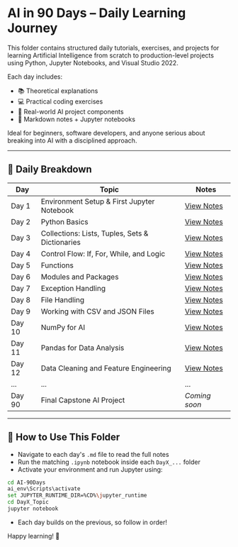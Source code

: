 # AI in 90 Days – Daily Learning Journey

This folder contains structured daily tutorials, exercises, and projects for learning Artificial Intelligence from scratch to production-level projects using Python, Jupyter Notebooks, and Visual Studio 2022.

Each day includes:

* 📚 Theoretical explanations
* 💻 Practical coding exercises
* 🧠 Real-world AI project components
* 📝 Markdown notes + Jupyter notebooks

Ideal for beginners, software developers, and anyone serious about breaking into AI with a disciplined approach.

---

## 📅 Daily Breakdown

| Day    | Topic                                               | Notes                                   |
| ------ | ----------------------------------------------------| --------------------------------------- |
| Day 1  | Environment Setup & First Jupyter Notebook          | [View Notes](./DaDay1_Setupy1.md)       |
| Day 2  | Python Basics                                       | [View Notes](./Day2_PythonBasics.md)    |
| Day 3  | Collections: Lists, Tuples, Sets & Dictionaries     | [View Notes](./Day3_Collections.md)     |
| Day 4  | Control Flow: If, For, While, and Logic             | [View Notes](./Day4_ControlFlow.md)     |
| Day 5  | Functions                                           | [View Notes](./Day5_Functions.md)       |
| Day 6  | Modules and Packages                                | [View Notes](./Day6_Modules.md)         |
| Day 7  | Exception Handling                                  | [View Notes](./Day7_Exceptions.md)      |
| Day 8  | File Handling                                       | [View Notes](./Day8_FileHandling.md)    |
| Day 9  | Working with CSV and JSON Files                     | [View Notes](./Day9_DataFiles.md)       |
| Day 10 | NumPy for AI                                        | [View Notes](./Day10_NumPyBasics.md)    |
| Day 11 | Pandas for Data Analysis                            | [View Notes](./Day11_PandasBasics.md)   |
| Day 12 | Data Cleaning and Feature Engineering               | [View Notes](./Day12_Data_Cleaning.md)  |
| ...    | ...                                                 | ...                                     |
| Day 90 | Final Capstone AI Project                           | *Coming soon*                           |

---

## 🔁 How to Use This Folder

* Navigate to each day's `.md` file to read the full notes
* Run the matching `.ipynb` notebook inside each `DayX_...` folder
* Activate your environment and run Jupyter using:

```bash
cd AI-90Days
ai_env\Scripts\activate
set JUPYTER_RUNTIME_DIR=%CD%\jupyter_runtime
cd DayX_Topic
jupyter notebook
```

* Each day builds on the previous, so follow in order!

Happy learning! 🚀
